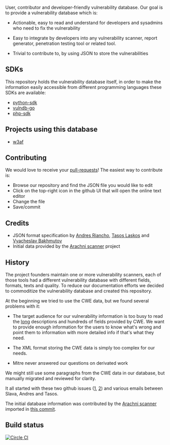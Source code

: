 User, contributor and developer-friendly vulnerability database. Our goal is to
provide a vulnerability database which is:

 * Actionable, easy to read and understand for developers and sysadmins who need
 to fix the vulnerability
 
 * Easy to integrate by developers into any vulnerability scanner, report
 generator, penetration testing tool or related tool.
 
 * Trivial to contribute to, by using JSON to store the vulnerabilities

## SDKs
This repository holds the vulnerability database itself, in order to make the
information easily accessible from different programming languages these SDKs
are available:

 * [python-sdk](https://github.com/vulndb/python-sdk)
 * [vulndb-go](https://github.com/vulndb/vulndb-go)
 * [php-sdk](https://github.com/vulndb/php-sdk)

## Projects using this database
 * [w3af](http://www.w3af.org/)
 
## Contributing
We would love to receive your [pull-requests](https://help.github.com/articles/using-pull-requests/)!
The easiest way to contribute is:
 * Browse our repository and find the JSON file you would like to edit
 * Click on the top-right icon in the github UI that will open the online text editor
 * Change the file
 * Save/commit

## Credits
 * JSON format specification by [Andres Riancho](https://github.com/andresriancho/), [Tasos Laskos](https://github.com/Zapotek) and [Vyacheslav Bakhmutov](https://github.com/m0sth8)
 * Initial data provided by the [Arachni scanner](http://www.arachni-scanner.com/) project

## History
The project founders maintain one or more vulnerability scanners, each of those
tools had a different vulnerability database with different fields, formats,
texts and quality. To reduce our documentation efforts we decided to commoditize
the vulnerability database and created this repository.

At the beginning we tried to use the CWE data, but we found several problems with
it:

 * The target audience for our vulnerability information is too busy to read the
   [long](https://cwe.mitre.org/data/definitions/89.html) descriptions and hundreds
   of fields provided by CWE. We want to provide enough information for the users
   to know what's wrong and point them to information with more detailed info if
   that's what they need.

 * The XML format storing the CWE data is simply too complex for our needs.

 * Mitre never answered our questions on derivated work

We might still use some paragraphs from the CWE data in our database, but manually
migrated and reviewed for clarity.

It all started with these two github issues ([1](https://github.com/andresriancho/w3af/issues/53),
[2](https://github.com/vulndb/data/issues/5)) and various emails between Slava,
Andres and Tasos.

The initial database information was contributed by the [Arachni scanner](http://www.arachni-scanner.com/)
imported in [this commit](https://github.com/vulndb/data/commit/e27222af21b0569525718f591eaa2c517d4c1da2). 

## Build status
[![Circle CI](https://circleci.com/gh/vulndb/data.svg?style=svg)](https://circleci.com/gh/vulndb/data)
